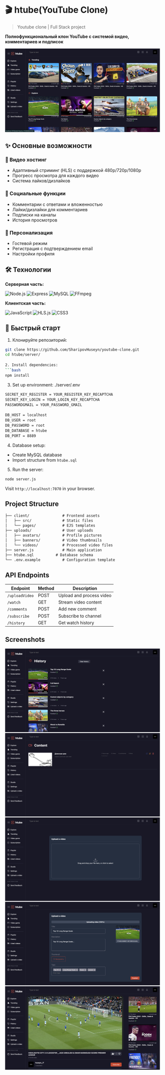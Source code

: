 # 🎬 htube(YouTube Clone)
>Youtube clone | Full Stack project

**Полнофункциональный клон YouTube с системой видео, комментариев и подписок**

![Главная страница](./screenshots/home-page.png)

## ✨ Основные возможности

### 🎥 Видео хостинг
- Адаптивный стриминг (HLS) с поддержкой 480p/720p/1080p
- Прогресс просмотра для каждого видео
- Система лайков/дизлайков

### 💬 Социальные функции
- Комментарии с ответами и вложенностью
- Лайки/дизлайки для комментариев
- Подписки на каналы
- История просмотров

### 👤 Персонализация
- Гостевой режим
- Регистрация с подтверждением email
- Настройки профиля

## 🛠 Технологии

**Серверная часть:**
<div align="left">
  <img src="https://img.shields.io/badge/Node.js-18.x-339933?logo=node.js" alt="Node.js">
  <img src="https://img.shields.io/badge/Express-4.x-000000?logo=express" alt="Express">
  <img src="https://img.shields.io/badge/MySQL-8.0-4479A1?logo=mysql" alt="MySQL">
  <img src="https://img.shields.io/badge/FFmpeg-6.0-007808?logo=ffmpeg" alt="FFmpeg">
</div>

**Клиентская часть:**
<div align="left">
  <img src="https://img.shields.io/badge/JavaScript-ES6+-F7DF1E?logo=javascript" alt="JavaScript">
  <img src="https://img.shields.io/badge/HLS.js-1.2.0-FF6B00?logo=hls" alt="HLS.js">
  <img src="https://img.shields.io/badge/CSS3-1572B6?logo=css3" alt="CSS3">
</div>

## 🚀 Быстрый старт

1. Клонируйте репозиторий:
```bash
git clone https://github.com/SharipovHuseyn/youtube-clone.git
cd htube/server/

2. Install dependencies:
```bash
npm install
```

3. Set up environment:
  ./server/.env
```bash
SECRET_KEY_REGISTER = YOUR_REGISTER_KEY_RECAPTCHA
SECRET_KEY_LOGIN = YOUR_LOGIN_KEY_RECAPTCHA
PASSWORDGMAIL = YOUR_PASSWORD_GMAIL

DB_HOST = localhost
DB_USER = root
DB_PASSWORD = root
DB_DATABASE = htube
DB_PORT = 8889
```

4. Database setup:
- Create MySQL database
- Import structure from `htube.sql`

5. Run the server:
```bash
node server.js
```

Visit `http://localhost:7070` in your browser.

## Project Structure

```
├── client/               # Frontend assets
│   ├── src/              # Static files
│   └── pages/            # EJS templates
├── uploads/              # User uploads
│   ├── avatars/          # Profile pictures
│   ├── banners/          # Video thumbnails
│   └── videos/           # Processed video files
├── server.js             # Main application
├── htube.sql          # Database schema
└── .env.example          # Configuration template
```

## API Endpoints

| Endpoint | Method | Description |
|----------|--------|-------------|
| `/uploadVideo` | POST | Upload and process video |
| `/watch` | GET | Stream video content |
| `/comments` | POST | Add new comment |
| `/subscribe` | POST | Subscribe to channel |
| `/history` | GET | Get watch history |

## Screenshots
![History Page](./screenshots/history-page.png)
![Studio Page](./screenshots/studio-page.png)
![Upload Video Page](./screenshots/upload-video-page.png)
![Upload Video](./screenshots/upload-video.png)
![Video Player](./screenshots/video-player.png)
